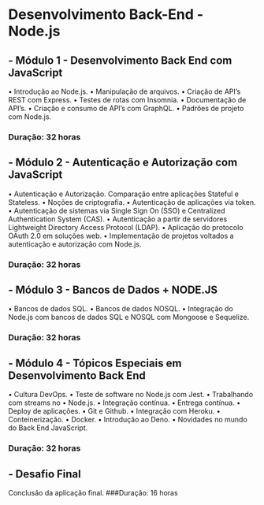 # Desenvolvimento Back-End - Node.js

## - Módulo 1 - Desenvolvimento Back End com JavaScript
• Introdução ao Node.js.
• Manipulação de arquivos.
• Criação de API’s REST com Express.
• Testes de rotas com Insomnia.
• Documentação de API’s.
• Criação e consumo de API’s com GraphQL.
• Padrões de projeto com Node.js.
### Duração: 32 horas

## - Módulo 2 - Autenticação e Autorização com JavaScript
• Autenticação e Autorização. Comparação entre aplicações Stateful e Stateless.
• Noções de criptografia.
• Autenticação de aplicações via token.
• Autenticação de sistemas via Single Sign On (SSO) e Centralized Authentication System (CAS).
• Autenticação a partir de servidores Lightweight Directory Access Protocol (LDAP).
• Aplicação do protocolo OAuth 2.0 em soluções web.
• Implementação de projetos voltados a autenticação e autorização com Node.js.
### Duração: 32 horas

## - Módulo 3 - Bancos de Dados + NODE.JS
• Bancos de dados SQL.
• Bancos de dados NOSQL.
• Integração do Node.js com bancos de dados SQL e NOSQL com Mongoose e Sequelize.
### Duração: 32 horas

## - Módulo 4 - Tópicos Especiais em Desenvolvimento Back End
• Cultura DevOps.
• Teste de software no Node.js com Jest.
• Trabalhando com streams no
• Node.js.
• Integração contínua.
• Entrega contínua.
• Deploy de aplicações.
• Git e Github.
• Integração com Heroku.
• Conteinerização.
• Docker.
• Introdução ao Deno.
• Novidades no mundo do Back End JavaScript.
### Duração: 32 horas

## - Desafio Final
Conclusão da aplicação final.
###Duração: 16 horas
